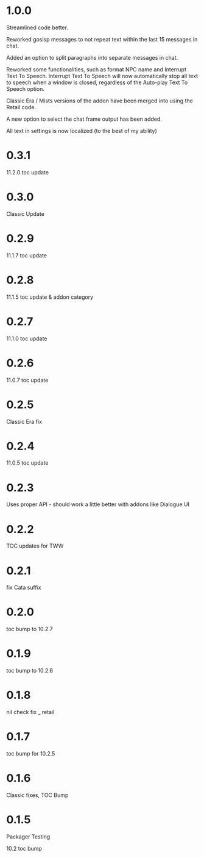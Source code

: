 # 1.0.0

Streamlined code better.

Reworked gosisp messages to not repeat text within the last 15 messages in chat.

Added an option to split paragraphs into separate messages in chat.

Reworked some functionalities, such as format NPC name and Interrupt Text To Speech. Interrupt Text To Speech will now automatically stop all text to speech when a window is closed, regardless of the Auto-play Text To Speech option.

Classic Era / Mists versions of the addon have been merged into using the Retail code.

A new option to select the chat frame output has been added.

All text in settings is now localized  (to the best of my ability)

# 0.3.1

11.2.0 toc update

# 0.3.0

Classic Update

# 0.2.9

11.1.7 toc update

# 0.2.8

11.1.5 toc update & addon category

# 0.2.7

11.1.0 toc update

# 0.2.6

11.0.7 toc update

# 0.2.5

Classic Era fix

# 0.2.4

11.0.5 toc update

# 0.2.3

Uses proper API - should work a little better with addons like Dialogue UI

# 0.2.2

TOC updates for TWW

# 0.2.1

fix Cata suffix

# 0.2.0

toc bump to 10.2.7

# 0.1.9

toc bump to 10.2.6

# 0.1.8

nil check fix _ retail

# 0.1.7

toc bump for 10.2.5

# 0.1.6

Classic fixes, TOC Bump

# 0.1.5

Packager Testing

10.2 toc bump